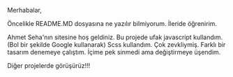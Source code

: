 Merhabalar,

Öncelikle README.MD dosyasına ne yazılır bilmiyorum. İleride öğrenirim.

Ahmet Seha'nın sitesine hoş geldiniz. 
Bu projede ufak javascript kullandım.(Bol bir şekilde Google kullanarak)
Scss kullandım. Çok zevkliymiş. 
Farklı bir tasarım denemeye çalıştım. İçime pek sinmedi ama değiştirmeye üşendim. 

Diğer projelerde görüşürüz!!!
